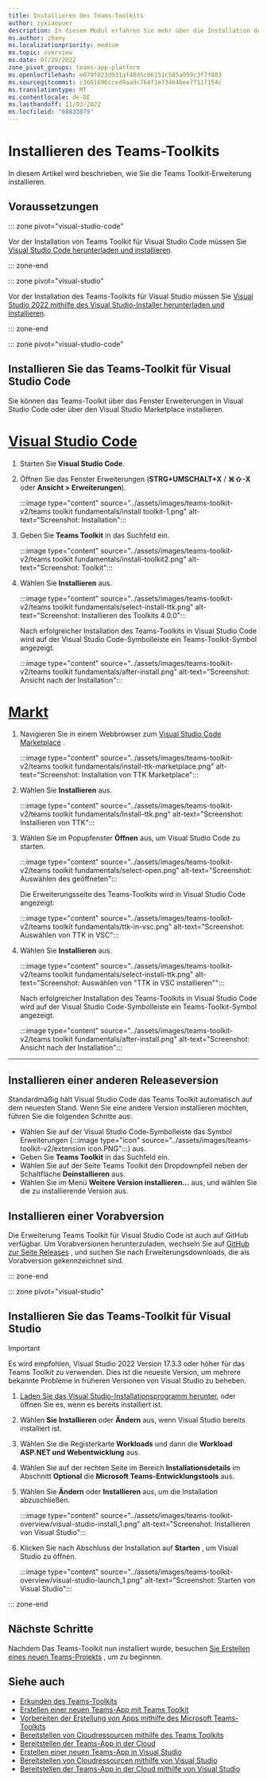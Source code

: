 ```yaml
---
title: Installieren des Teams-Toolkits
author: zyxiaoyuer
description: In diesem Modul erfahren Sie mehr über die Installation des Teams-Toolkits.
ms.author: zhany
ms.localizationpriority: medium
ms.topic: overview
ms.date: 07/29/2022
zone_pivot_groups: teams-app-platform
ms.openlocfilehash: e079f023d931af48d5c06151c585a059c3f7f803
ms.sourcegitcommit: c3601696cced9aadc764f1e734646ee7711f154c
ms.translationtype: MT
ms.contentlocale: de-DE
ms.lasthandoff: 11/03/2022
ms.locfileid: "68833079"
---
```

# <a name="install-teams-toolkit"></a>Installieren des Teams-Toolkits

In diesem Artikel wird beschrieben, wie Sie die Teams Toolkit-Erweiterung installieren.

## <a name="prerequisites"></a>Voraussetzungen

::: zone pivot="visual-studio-code"

Vor der Installation von Teams Toolkit für Visual Studio Code müssen Sie [Visual Studio Code herunterladen und installieren](https://code.visualstudio.com/Download).

::: zone-end

::: zone pivot="visual-studio"

Vor der Installation des Teams-Toolkits für Visual Studio müssen Sie [Visual Studio 2022 mithilfe des Visual Studio-Installer herunterladen und installieren](https://aka.ms/VSDownload).

::: zone-end

::: zone pivot="visual-studio-code"

## <a name="install-teams-toolkit-for-visual-studio-code"></a>Installieren Sie das Teams-Toolkit für Visual Studio Code

Sie können das Teams-Toolkit über das Fenster Erweiterungen in Visual Studio Code oder über den Visual Studio Marketplace installieren.

# <a name="visual-studio-code"></a>[Visual Studio Code](#tab/vscode)

1. Starten Sie **Visual Studio Code**.
1. Öffnen Sie das Fenster Erweiterungen (**STRG+UMSCHALT+X** / **⌘⇧-X** oder **Ansicht > Erweiterungen**).

   :::image type="content" source="../assets/images/teams-toolkit-v2/teams toolkit fundamentals/install toolkit-1.png" alt-text="Screenshot: Installation":::

1. Geben Sie **Teams Toolkit** in das Suchfeld ein.

   :::image type="content" source="../assets/images/teams-toolkit-v2/teams toolkit fundamentals/install-toolkit2.png" alt-text="Screenshot: Toolkit":::

1. Wählen Sie **Installieren** aus.
  
   :::image type="content" source="../assets/images/teams-toolkit-v2/teams toolkit fundamentals/select-install-ttk.png" alt-text="Screenshot: Installieren des Toolkits 4.0.0":::

   Nach erfolgreicher Installation des Teams-Toolkits in Visual Studio Code wird auf der Visual Studio Code-Symbolleiste ein Teams-Toolkit-Symbol angezeigt.

   :::image type="content" source="../assets/images/teams-toolkit-v2/teams toolkit fundamentals/after-install.png" alt-text="Screenshot: Ansicht nach der Installation":::

# <a name="marketplace"></a>[Markt](#tab/marketplace)

1. Navigieren Sie in einem Webbrowser zum [Visual Studio Code Marketplace](https://marketplace.visualstudio.com/items?itemName=TeamsDevApp.ms-teams-vscode-extension) .

   :::image type="content" source="../assets/images/teams-toolkit-v2/teams toolkit fundamentals/install-ttk-marketplace.png" alt-text="Screenshot: Installation von TTK Marketplace":::

1. Wählen Sie **Installieren** aus.

   :::image type="content" source="../assets/images/teams-toolkit-v2/teams toolkit fundamentals/Install-ttk.png" alt-text="Screenshot: Installieren von TTK":::

1. Wählen Sie im Popupfenster **Öffnen** aus, um Visual Studio Code zu starten.

   :::image type="content" source="../assets/images/teams-toolkit-v2/teams toolkit fundamentals/select-open.png" alt-text="Screenshot: Auswählen des geöffneten":::

   Die Erweiterungsseite des Teams-Toolkits wird in Visual Studio Code angezeigt:

   :::image type="content" source="../assets/images/teams-toolkit-v2/teams toolkit fundamentals/ttk-in-vsc.png" alt-text="Screenshot: Auswählen von TTK in VSC":::

1. Wählen Sie **Installieren** aus.

   :::image type="content" source="../assets/images/teams-toolkit-v2/teams toolkit fundamentals/select-install-ttk.png" alt-text="Screenshot: Auswählen von &quot;TTK in VSC installieren&quot;":::

   Nach erfolgreicher Installation des Teams-Toolkits in Visual Studio Code wird auf der Visual Studio Code-Symbolleiste ein Teams-Toolkit-Symbol angezeigt.

   :::image type="content" source="../assets/images/teams-toolkit-v2/teams toolkit fundamentals/after-install.png" alt-text="Screenshot: Ansicht nach der Installation":::

---

## <a name="installing-a-different-release-version"></a>Installieren einer anderen Releaseversion

Standardmäßig hält Visual Studio Code das Teams Toolkit automatisch auf dem neuesten Stand. Wenn Sie eine andere Version installieren möchten, führen Sie die folgenden Schritte aus:

* Wählen Sie auf der Visual Studio Code-Symbolleiste das Symbol Erweiterungen (:::image type="icon" source="../assets/images/teams-toolkit-v2/extension icon.PNG":::) aus.
* Geben Sie **Teams Toolkit**  in das Suchfeld ein.
* Wählen Sie auf der Seite Teams Toolkit den Dropdownpfeil neben der Schaltfläche **Deinstallieren** aus.
* Wählen Sie im Menü **Weitere Version installieren...** aus, und wählen Sie die zu installierende Version aus.

## <a name="installing-a-pre-release-version"></a>Installieren einer Vorabversion

Die Erweiterung Teams Toolkit für Visual Studio Code ist auch auf GitHub verfügbar. Um Vorabversionen herunterzuladen, wechseln Sie auf [GitHub zur Seite Releases](https://github.com/OfficeDev/TeamsFx/releases) , und suchen Sie nach Erweiterungsdownloads, die als Vorabversion gekennzeichnet sind.

::: zone-end

::: zone pivot="visual-studio"

## <a name="install-teams-toolkit-for-visual-studio"></a>Installieren Sie das Teams-Toolkit für Visual Studio

   > [!IMPORTANT]
   > Es wird empfohlen, Visual Studio 2022 Version 17.3.3 oder höher für das Teams Toolkit zu verwenden. Dies ist die neueste Version, um mehrere bekannte Probleme in früheren Versionen von Visual Studio zu beheben.

1. [Laden Sie das Visual Studio-Installationsprogramm herunter](https://aka.ms/VSDownload), oder öffnen Sie es, wenn es bereits installiert ist.
2. Wählen **Sie Installieren** oder **Ändern** aus, wenn Visual Studio bereits installiert ist.
3. Wählen Sie die Registerkarte **Workloads** und dann die **Workload ASP.NET und Webentwicklung** aus.
4. Wählen Sie auf der rechten Seite im Bereich **Installationsdetails** im Abschnitt **Optional** die **Microsoft Teams-Entwicklungstools** aus.
5. Wählen Sie **Ändern** oder **Installieren** aus, um die Installation abzuschließen.

   :::image type="content" source="../assets/images/teams-toolkit-overview/visual-studio-install_1.png" alt-text="Screenshot: Installieren von Visual Studio":::

6. Klicken Sie nach Abschluss der Installation auf **Starten** , um Visual Studio zu öffnen.

    :::image type="content" source="../assets/images/teams-toolkit-overview/visual-studio-launch_1.png" alt-text="Screenshot: Starten von Visual Studio":::

::: zone-end

## <a name="next-steps"></a>Nächste Schritte

Nachdem Das Teams-Toolkit nun installiert wurde, besuchen [Sie Erstellen eines neuen Teams-Projekts](create-new-project.md) , um zu beginnen.

## <a name="see-also"></a>Siehe auch

* [Erkunden des Teams-Toolkits](explore-Teams-Toolkit.md)
* [Erstellen einer neuen Teams-App mit Teams Toolkit](create-new-project.md)
* [Vorbereiten der Erstellung von Apps mithilfe des Microsoft Teams-Toolkits](build-environments.md)
* [Bereitstellen von Cloudressourcen mithilfe des Teams Toolkits](provision.md)
* [Bereitstellen der Teams-App in der Cloud](deploy.md)
* [Erstellen einer neuen Teams-App in Visual Studio](create-new-project.md#create-new-teams-app-in-visual-studio)
* [Bereitstellen von Cloudressourcen mithilfe von Visual Studio](provision-cloud-resources.md)
* [Bereitstellen der Teams-App in der Cloud mithilfe von Visual Studio](deploy.md#deploy-teams-app-to-the-cloud-using-visual-studio)

